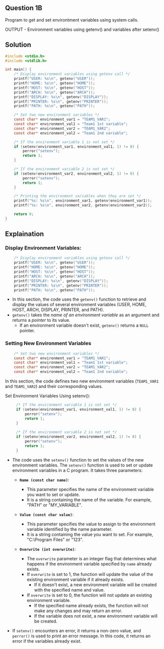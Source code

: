 ## Question 1B
Program to get and set environtment variables using system calls.

OUTPUT - Environment variables using getenv() and variables after setenv()

## Solution

~~~c
#include <stdio.h>
#include <stdlib.h>

int main() {
    /* Display environment variables using getenv call */
    printf("USER: %s\n", getenv("USER"));
    printf("HOME: %s\n", getenv("HOME"));
    printf("HOST: %s\n", getenv("HOST"));
    printf("ARCH: %s\n", getenv("ARCH"));
    printf("DISPLAY: %s\n", getenv("DISPLAY"));
    printf("PRINTER: %s\n", getenv("PRINTER"));
    printf("PATH: %s\n", getenv("PATH"));

    /* Set two new environment variables */
    const char* environment_var1 = "TEAM1_VAR1";
    const char* environment_val1 = "Team1 1st variable";
    const char* environment_var2 = "TEAM1_VAR2";
    const char* environment_val2 = "Team1 2nd variable";

    /* If the environment variable 1 is not set */
    if (setenv(environment_var1, environment_val1, 1) != 0) {
        perror("setenv");
        return 1;
    }

    /* If the environment variable 2 is not set */
    if (setenv(environment_var2, environment_val2, 1) != 0) {
        perror("setenv");
        return 1;
    }

    /* Printing the environment variables when they are set */
    printf("%s: %s\n", environment_var1, getenv(environment_var1));
    printf("%s: %s\n", environment_var2, getenv(environment_var2));

    return 0;
}
~~~
## Explaination

### Display Environment Variables:

~~~c
    /* Display environment variables using getenv call */
    printf("USER: %s\n", getenv("USER"));
    printf("HOME: %s\n", getenv("HOME"));
    printf("HOST: %s\n", getenv("HOST"));
    printf("ARCH: %s\n", getenv("ARCH"));
    printf("DISPLAY: %s\n", getenv("DISPLAY"));
    printf("PRINTER: %s\n", getenv("PRINTER"));
    printf("PATH: %s\n", getenv("PATH"));
~~~
- In this section, the code uses the `getenv()` function to retrieve and display the values of several environment variables (USER, HOME, HOST, ARCH, DISPLAY, PRINTER, and PATH). 
- `getenv()` takes the *name of an environment variable* as an argument and returns a *pointer* to its value. 
    - If an environment variable doesn't exist, `getenv()` returns a `NULL` pointer.

### Setting New Environment Variables

```c
    /* Set two new environment variables */
    const char* environment_var1 = "TEAM1_VAR1";
    const char* environment_val1 = "Team1 1st variable";
    const char* environment_var2 = "TEAM1_VAR2";
    const char* environment_val2 = "Team1 2nd variable";
```
In this section, the code defines two new environment variables (`TEAM1_VAR1` and `TEAM1_VAR2`) and their corresponding values.

Set Environment Variables Using setenv():

```c
     /* If the environment variable 1 is not set */
     if (setenv(environment_var1, environment_val1, 1) != 0) {
         perror("setenv");
         return 1;
     }
    
     /* If the environment variable 2 is not set */
     if (setenv(environment_var2, environment_val2, 1) != 0) {
         perror("setenv");
         return 1;
     }
``` 
- The code uses the `setenv()` function to set the values of the new environment variables. 
The `setenv()` function is used to set or update environment variables in a C program. It takes three parameters:
    - **`Name (const char name)`**: 
        - This parameter specifies the name of the environment variable you want to set or update.                                    
        - It is a string containing the name of the variable. For example, "PATH" or "MY_VARIABLE".
    
    - **`Value (const char value)`**:
        - This parameter specifies the value to assign to the environment variable identified by the name parameter. 
        - It is a string containing the value you want to set. For example, "C:\Program Files" or "123".
    
    - **`Overwrite (int overwrite)`**:
        - The `overwrite` parameter is an integer flag that determines what happens if the environment variable specified by `name` already exists.
        - If `overwrite` is set to 1, the function will update the value of the existing environment variable if it already exists. 
            - If it doesn't exist, a new environment variable will be created with the specified name and value.
        - If `overwrite` is set to 0, the function will not update an existing environment variable. 
            - If the specified name already exists, the function will not make any changes and may return an error. 
            - If the variable does not exist, a new environment variable will be created.
    
- If `setenv()` encounters an error, it returns a non-zero value, and `perror()` is used to print an error message. In this code, it returns an error if the variables already exist.

